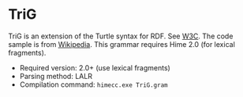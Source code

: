 # TriG #

TriG is an extension of the Turtle syntax for RDF.
See [W3C](http://www.w3.org/TR/trig/).
The code sample is from [Wikipedia](http://www.w3.org/TR/trig/).
This grammar requires Hime 2.0 (for lexical fragments).

* Required version: 2.0+ (use lexical fragments)
* Parsing method: LALR
* Compilation command: `himecc.exe TriG.gram`
